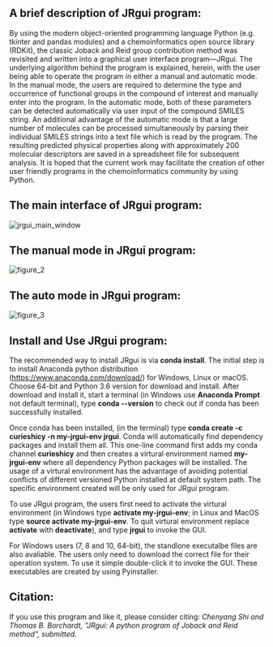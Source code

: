 ## A brief description of JRgui program:

By using the modern object-oriented programming language Python (e.g. tkinter and pandas modules) and a chemoinformatics open source library (RDKit), the classic Joback and Reid group contribution method was revisited and written into a graphical user interface program—JRgui. The underlying algorithm behind the program is explained, herein, with the user being able to operate the program in either a manual and automatic mode. In the manual mode, the users are required to determine the type and occurrence of functional groups in the compound of interest and manually enter into the program. In the automatic mode, both of these parameters can be detected automatically via user input of the compound SMILES string. An additional advantage of the automatic mode is that a large number of molecules can be processed simultaneously by parsing their individual SMILES strings into a text file which is read by the program. The resulting predicted physical properties along with approximately 200 molecular descriptors are saved in a spreadsheet file for subsequent analysis. It is hoped that the current work may facilitate the creation of other user friendly programs in the chemoinformatics community by using Python.

## The main interface of JRgui program:

![jrgui_main_window](https://user-images.githubusercontent.com/8492535/29347443-51c28124-8212-11e7-9ea9-cda3ac0d5d96.png)

## The manual mode in JRgui program:
![figure_2](https://user-images.githubusercontent.com/8492535/30713716-cedbc58c-9ed5-11e7-99a0-e952eef48dd7.png)

## The auto mode in JRgui program:
![figure_3](https://user-images.githubusercontent.com/8492535/30713715-ced8c904-9ed5-11e7-8f7b-0fb19b690baf.png)

## Install and Use JRgui program: 
The recommended way to install JRgui is via <b>conda install</b>. The initial step is to install Anaconda python distribution (https://www.anaconda.com/download/) for Windows, Linux or macOS. Choose 64-bit and Python 3.6 version for download and install. After download and install it, start a terminal (in Windows use <b>Anaconda Prompt</b> not default terminal), type <b>conda --version</b> to check out if conda has been successfully installed. 

Once conda has been installed, (in the terminal) type <b>conda create -c curieshicy -n my-jrgui-env jrgui</b>. Conda will automatically find dependency packages and install them all. This one-line command first adds my conda channel <b>curieshicy</b> and then creates a virtural environment named <b>my-jrgui-env</b> where all dependency Python packages will be installed. The usage of a virtural environment has the advantage of avoiding potential conflicts of different versioned Python installed at default system path. The specific environment created will be only used for JRgui program. 

To use JRgui program, the users first need to activate the virtural environment (in Windows type <b>activate my-jrgui-env</b>; in Linux and MacOS type <b>source activate my-jrgui-env</b>. To quit virtural environment replace <b>activate</b> with <b>deactivate</b>), and type <b>jrgui</b> to invoke the GUI. 

For Windows users (7, 8 and 10, 64-bit), the standlone executalbe files are also avaliable. The users only need to download the correct file for their operation system. To use it simple double-click it to invoke the GUI. These executables are created by using Pyinstaller.

## Citation:

If you use this program and like it, please consider citing: <i>Chenyang Shi and Thomas B. Borchardt, "JRgui: A python program of Joback and Reid method", submitted</i>. 
